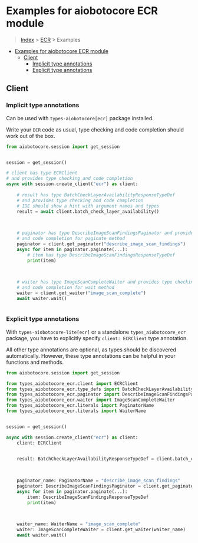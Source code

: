 <a id="examples-for-aiobotocore-ecr-module"></a>

# Examples for aiobotocore ECR module

> [Index](../README.md) > [ECR](./README.md) > Examples

- [Examples for aiobotocore ECR module](#examples-for-aiobotocore-ecr-module)
  - [Client](#client)
    - [Implicit type annotations](#implicit-type-annotations)
    - [Explicit type annotations](#explicit-type-annotations)

<a id="client"></a>

## Client

<a id="implicit-type-annotations"></a>

### Implicit type annotations

Can be used with `types-aiobotocore[ecr]` package installed.

Write your `ECR` code as usual, type checking and code completion should work
out of the box.

```python
from aiobotocore.session import get_session


session = get_session()

# client has type ECRClient
# and provides type checking and code completion
async with session.create_client("ecr") as client:
    
    # result has type BatchCheckLayerAvailabilityResponseTypeDef
    # and provides type checking and code completion
    # IDE should show a hint with argument names and types
    result = await client.batch_check_layer_availability()
    

    
    # paginator has type DescribeImageScanFindingsPaginator and provides type checking
    # and code completion for paginate method
    paginator = client.get_paginator("describe_image_scan_findings")
    async for item in paginator.paginate(...):
        # item has type DescribeImageScanFindingsResponseTypeDef
        print(item)
    

    
    # waiter has type ImageScanCompleteWaiter and provides type checking
    # and code completion for wait method
    waiter = client.get_waiter("image_scan_complete")
    await waiter.wait()
    
```

<a id="explicit-type-annotations"></a>

### Explicit type annotations

With `types-aiobotocore-lite[ecr]` or a standalone `types_aiobotocore_ecr`
package, you have to explicitly specify `client: ECRClient` type annotation.

All other type annotations are optional, as types should be discovered
automatically. However, these type annotations can be helpful in your functions
and methods.

```python
from aiobotocore.session import get_session

from types_aiobotocore_ecr.client import ECRClient
from types_aiobotocore_ecr.type_defs import BatchCheckLayerAvailabilityResponseTypeDef
from types_aiobotocore_ecr.paginator import DescribeImageScanFindingsPaginator
from types_aiobotocore_ecr.waiter import ImageScanCompleteWaiter
from types_aiobotocore_ecr.literals import PaginatorName
from types_aiobotocore_ecr.literals import WaiterName


session = get_session()

async with session.create_client("ecr") as client:
    client: ECRClient

    
    result: BatchCheckLayerAvailabilityResponseTypeDef = client.batch_check_layer_availability()
    

    
    paginator_name: PaginatorName = "describe_image_scan_findings"
    paginator: DescribeImageScanFindingsPaginator = client.get_paginator(paginator_name)
    async for item in paginator.paginate(...):
        item: DescribeImageScanFindingsResponseTypeDef
        print(item)
    

    
    waiter_name: WaiterName = "image_scan_complete"
    waiter: ImageScanCompleteWaiter = client.get_waiter(waiter_name)
    await waiter.wait()
    
```
